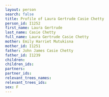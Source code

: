 ```yaml
---
layout: person
search: false
title: Profile of Laura Gertrude Casie Chetty
person_id: I1252
first_name: Laura Gertrude
last_name: Casie Chetty
full_name: Laura Gertrude Casie Chetty
mother: Emily Harriet Mutukisna
mother_id: I1251
father: John James Casie Chetty
father_id: I1239
children:
children_ids:
partners:
partner_ids:
relevant_trees_names:
relevant_trees_ids:
sex: F
---
```


